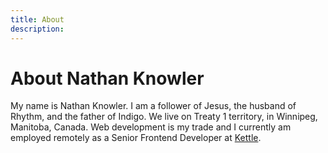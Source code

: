 ```yaml
---
title: About
description: 
---
```

# About Nathan Knowler

My name is Nathan Knowler. I am a follower of Jesus, the husband of Rhythm, and the father of Indigo. We live on Treaty 1 territory, in Winnipeg, Manitoba, Canada. Web development is my trade and I currently am employed remotely as a Senior Frontend Developer at [Kettle](https://wearekettle.com).